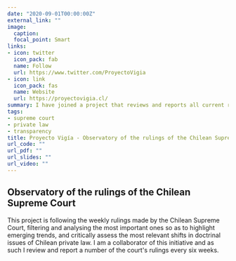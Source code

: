 ```yaml
---
date: "2020-09-01T00:00:00Z"
external_link: ""
image:
  caption: 
  focal_point: Smart
links:
- icon: twitter
  icon_pack: fab
  name: Follow
  url: https://www.twitter.com/ProyectoVigia
- icon: link
  icon_pack: fas
  name: Website
  url: https://proyectovigia.cl/
summary: I have joined a project that reviews and reports all current rulings of the Chilean Supreme dealing with private law matters. This will achieve more transparency and accountability and facilitate the task of accessing the most relevant cases and identifying emerging trends. 
tags:
- supreme court
- private law
- transparency
title: Proyecto Vigía - Observatory of the rulings of the Chilean Supreme Court
url_code: ""
url_pdf: ""
url_slides: ""
url_video: ""
---
```

## Observatory of the rulings of the Chilean Supreme Court


This project is following the weekly rulings made by the Chilean Supreme Court, filtering and analysing the most important ones so as to highlight emerging trends, and critically assess the most relevant shifts in doctrinal issues of Chilean private law. I am a collaborator of this initiative and as such I review and report a number of the court's rulings every six weeks.
